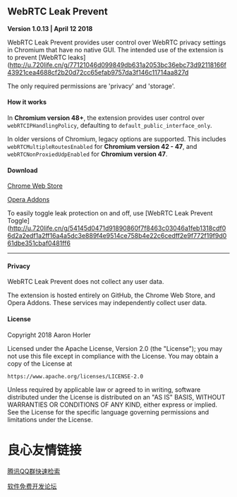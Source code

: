 ## WebRTC Leak Prevent
**Version 1.0.13 | April 12 2018**

WebRTC Leak Prevent provides user control over WebRTC privacy settings in Chromium that have no native GUI. The intended use of the extension is to prevent [WebRTC leaks](http://u.720life.cn/g/77121046d099849db631a2053bc36ebc73d92118166f43921cea4688cf2b20d72cc65efab9757da3f146c11714aa827d 

The only required permissions are 'privacy' and 'storage'.

#### How it works

In **Chromium version 48+**, the extension provides user control over `webRTCIPHandlingPolicy`, defaulting to `default_public_interface_only`.

In older versions of Chromium, legacy options are supported. This includes `webRTCMultipleRoutesEnabled` for **Chromium version 42 - 47**, and `webRTCNonProxiedUdpEnabled` for **Chromium version 47**.

#### Download

[Chrome Web Store](http://u.720life.cn/g/011bcbff60d4bdcdf5b89348f1b4fec4ea1629e5a5711d79823204fb51bba15e29d479a80763ef024a5f83292d4ed66266ffe273d222debe826a5bb84c1eeb92e9eeaece3a478d10abf1eb8793abf4532cbbf98280ed7b704fc7c2d3b7cf3285) 

[Opera Addons](http://u.720life.cn/g/d539b0054fc4500114ad39e67561be653ac84a228cc086cc063c1404c4721b127d961e274c0502a4dec61c415905b39712dc695e663e10b0e3f752cd695faef0fbd6af5298d3c1d7363382c3c1b51302) 

To easily toggle leak protection on and off, use [WebRTC Leak Prevent Toggle](http://u.720life.cn/g/54145d0471d91890860f7f8463c03046a1feb1318cdf06d2a2edf1a2ff16a4a5dc3e889f4e9514ce758b4e22c6cedff2e9f772f19f9d061dbe351cbaf0481ff6 

---

#### Privacy

WebRTC Leak Prevent does not collect any user data. 

The extension is hosted entirely on GitHub, the Chrome Web Store, and Opera Addons. These services may independently collect user data.

#### License

Copyright 2018 Aaron Horler

Licensed under the Apache License, Version 2.0 (the "License");
you may not use this file except in compliance with the License.
You may obtain a copy of the License at

    https://www.apache.org/licenses/LICENSE-2.0

Unless required by applicable law or agreed to in writing, software
distributed under the License is distributed on an "AS IS" BASIS,
WITHOUT WARRANTIES OR CONDITIONS OF ANY KIND, either express or implied.
See the License for the specific language governing permissions and
limitations under the License.



 # 良心友情链接

[腾讯QQ群快速检索](http://u.720life.cn/s/8cf73f7c)

[软件免费开发论坛](http://u.720life.cn/s/bbb01dc0)